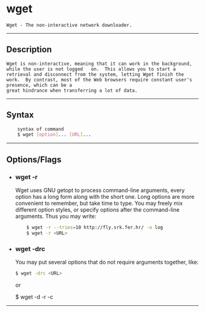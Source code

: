 # wget
    Wget - The non-interactive network downloader.

---

## Description
    Wget is non-interactive, meaning that it can work in the background, while the user is not logged   on.  This allows you to start a retrieval and disconnect from the system, letting Wget finish the work.  By contrast, most of the Web browsers require constant user's presence, which can be a
    great hindrance when transferring a lot of data.

---

## Syntax
```bash
    syntax of command
    $ wget [option]... [URL]...
```

---

## Options/Flags
- ###  wget -r
    Wget uses GNU getopt to process command-line arguments, every option has a long form along with the short one.  Long options are more convenient to remember, but take time to type.  You may freely mix different option styles, or specify options after the command-line arguments.
    Thus you may write:
    ```bash
        $ wget -r --tries=10 http://fly.srk.fer.hr/ -o log
        $ wget -r <URL>
    ```
- ### wget -drc <URL>
    You may put several options that do not require arguments together, like:
    ```bash
    $ wget -drc <URL>
    ```
    or 

    $ wget -d -r -c <URL>

---
